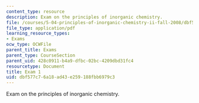 ```yaml
---
content_type: resource
description: Exam on the principles of inorganic chemistry.
file: /courses/5-04-principles-of-inorganic-chemistry-ii-fall-2008/dbf577c76a18ad43e259188fbb6979c3_exam_1.pdf
file_type: application/pdf
learning_resource_types:
- Exams
ocw_type: OCWFile
parent_title: Exams
parent_type: CourseSection
parent_uid: 428c0911-b4a9-dfbc-02bc-4209dbd31fc4
resourcetype: Document
title: Exam 1
uid: dbf577c7-6a18-ad43-e259-188fbb6979c3
---
```

Exam on the principles of inorganic chemistry.

